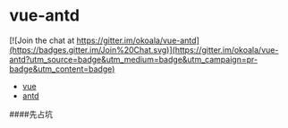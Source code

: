 # vue-antd

[![Join the chat at https://gitter.im/okoala/vue-antd](https://badges.gitter.im/Join%20Chat.svg)](https://gitter.im/okoala/vue-antd?utm_source=badge&utm_medium=badge&utm_campaign=pr-badge&utm_content=badge)

* [vue](https://github.com/yyx990803/vue)
* [antd](https://github.com/ant-design/ant-design)


####先占坑



